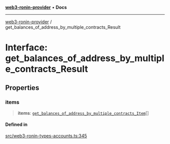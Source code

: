 [**web3-ronin-provider**](../README.md) • **Docs**

***

[web3-ronin-provider](../globals.md) / get\_balances\_of\_address\_by\_multiple\_contracts\_Result

# Interface: get\_balances\_of\_address\_by\_multiple\_contracts\_Result

## Properties

### items

> **items**: [`get_balances_of_address_by_multiple_contracts_Item`](get_balances_of_address_by_multiple_contracts_Item.md)[]

#### Defined in

[src/web3-ronin-types-accounts.ts:345](https://github.com/chuacw/web3-ronin-provider/blob/3fc214e27766815592deb24c85c0a23477593bed/src/web3-ronin-types-accounts.ts#L345)
